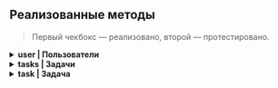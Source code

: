 ## Реализованные методы
> Первый чекбокс — реализовано, второй — протестировано. 

<details>
<summary><b>user | Пользователи</b></summary>

- [x] | [x] **user.fields** — Получение структуры полей пользователя
- [x] | [x] **user.current** — Получение текущего пользователя
- [x] | [x] **user.add** — Добавление пользователя
- [x] | [x] **user.update** — Обновление пользователя
- [x] | [x] **user.get** — Получение списка пользователей с фильтрацией
- [x] | [x] **user.search** — Поиск пользователей по фильтру

</details>

<details>
<summary><b>tasks | Задачи</b></summary>

- [x] [x] **tasks.task.add** — Создание задачи
- [x] [x] **tasks.task.update** — Обновление задачи
- [x] [x] **tasks.task.get** — Получение задачи по ID
- [x] [x] **tasks.task.list** — Получение списка задач
- [ ] [ ] **tasks.task.delete** — Удаление задачи
- [ ] [ ] **tasks.task.complete** — Завершение задачи
- [ ] [ ] **tasks.task.pause** — Пауза задачи
- [ ] [ ] **tasks.task.start** — Запуск задачи
- [ ] [ ] **tasks.task.defer** — Отложить задачу
- [ ] [ ] **tasks.task.renew** — Возобновить задачу
- [ ] [ ] **tasks.task.approve** — Принять задачу
- [ ] [ ] **tasks.task.disapprove** — Отклонить задачу
- [ ] [ ] **tasks.task.favorite.add** — Добавить задачу в избранное
- [ ] [ ] **tasks.task.favorite.remove** — Удалить задачу из избранного
- [ ] [ ] **tasks.task.getFields** — Получить структуру полей задачи
- [ ] [ ] **tasks.task.getaccess** — Получить права доступа к задаче
- [ ] [ ] **tasks.task.history.list** — История изменений задачи
- [ ] [ ] **tasks.task.mute** — Отключить уведомления по задаче
- [ ] [ ] **tasks.task.unmute** — Включить уведомления по задаче

</details>

<details>
<summary><b>task | Задача</b></summary>
<details>
<summary><b>commentitem | Комментарии к задачам </b></summary>

- [x] [x] **task.commentitem.add** — Добавить комментарий к задаче
- [x] [x] **task.commentitem.update** — Обновить комментарий к задаче
- [x] [x] **task.commentitem.get** — Получить комментарий по ID
- [x] [x] **task.commentitem.getlist** — Получить список комментариев к задаче
- [x] [x] **task.commentitem.delete** — Удалить комментарий к задаче
- [x] [x] **task.commentitem.isactionallowed** — Проверить разрешение действия с комментарием
- [x] [ ] **task.commentitem.getmanifest** — Получить манифест комментария

</details>

<details>
<summary><b>taskresult | Результаты задач</b></summary>

- [x] [ ] **tasks.task.taskresult.addFromComment** — Добавить результат задачи из комментария
- [x] [ ] **tasks.task.taskresult.list** — Получить список результатов задачи
- [x] [ ] **tasks.task.taskresult.deleteFromComment** — Удалить результат задачи из комментария

</details>
</details>
